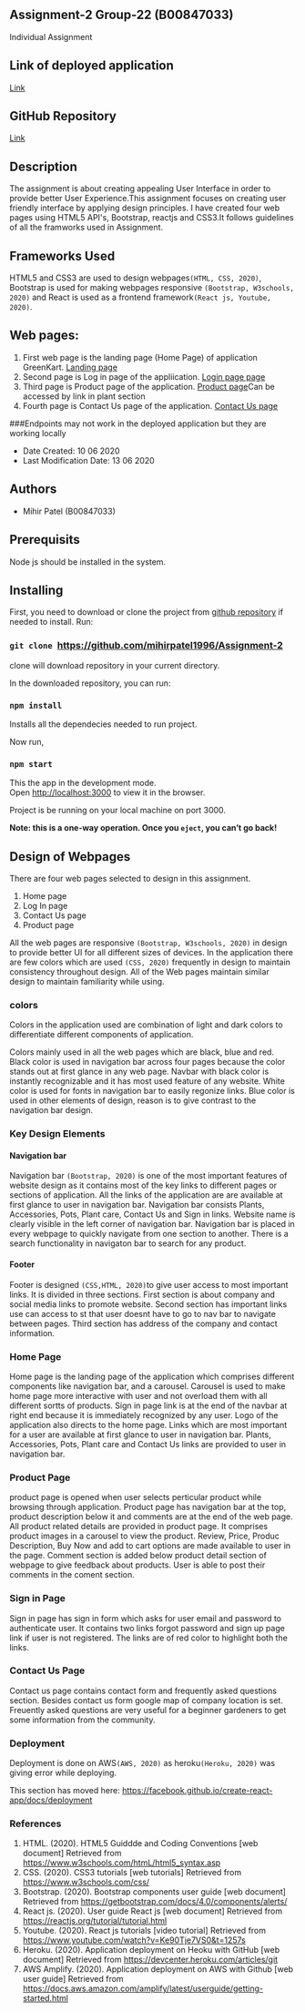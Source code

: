## Assignment-2 Group-22 (B00847033)
Individual Assignment
## Link of deployed application
[Link](https://master.d26tebmvx4ent4.amplifyapp.com/)

## GitHub Repository
[Link](http://github.com/mihirpatel1996/Assignment-2)

 ## Description
The assignment is about creating appealing User Interface in order to provide better User Experience.This assignment focuses on creating user friendly interface 
by applying design principles. I have created four web pages using HTML5 API's, Bootstrap, reactjs and CSS3.It follows guidelines of all the framworks used in Assignment.


 ## Frameworks Used
HTML5 and CSS3 are used to design webpages`(HTML, CSS, 2020)`, 
Bootstrap is used for making webpages responsive `(Bootstrap, W3schools, 2020)` and
React is used as a frontend framework`(React js, Youtube, 2020)`.

 ## Web pages:
1. First web page is the landing page (Home Page) of application GreenKart. [Landing page](http://localhost:3000)
2. Second page is Log in page of the appliication. [Login page page](http://localhost:3000/login)
3. Third page is Product page of the application. [Product page](http://localhost:3000/product)Can be accessed by link in plant section
4. Fourth page is Contact Us page of the application. [Contact Us page](http://localhost:3000/contact)

###Endpoints may not work in the deployed application but they are working locally


* Date Created: 10 06 2020
* Last Modification Date: 13 06 2020

## Authors
* Mihir Patel (B00847033)


## Prerequisits
Node js should be installed in the system.

## Installing
First, you need to download or clone the project from [github repository](https://github.com/mihirpatel1996/Assignment-2) if needed to install.
Run:
### `git clone `https://github.com/mihirpatel1996/Assignment-2
clone will download repository in your current directory.

In the downloaded repository, you can run:
### `npm install`
Installs all the dependecies needed to run project.

Now run,
### `npm start`

This the app in the development mode.<br />
Open [http://localhost:3000](http://localhost:3000) to view it in the browser.

Project is be running on your local machine on port 3000.<br />

**Note: this is a one-way operation. Once you `eject`, you can’t go back!**

## Design of Webpages
There are four web pages selected to design in this assignment.

1. Home page
2. Log In page
3. Contact Us page
4. Product page

All the web pages are responsive `(Bootstrap, W3schools, 2020)` in design to provide better UI for all different sizes of devices.
In the application there are few colors which are used `(CSS, 2020)` frequently in design to maintain consistency throughout design.
All of the Web pages maintain similar design to maintain familiarity while using.


### colors
Colors in the application used are combination of light and dark colors to differentiate different components of application.

Colors mainly used in all the web pages which are black, blue and red.
Black color is used in navigation bar across four pages because the color stands out at first glance in any web page. Navbar with black color is instantly recognizable and it has most used feature of any website.
White color is used for fonts in navigation bar to easily regonize links.
Blue color is used in other elements of design, reason is to give contrast to the navigation bar design.

### Key Design Elements
#### Navigation bar
Navigation bar `(Bootstrap, 2020)` is one of the most important features of website design as it contains most of the key links to different pages or sections of application.
All the links of the application are are available at first glance to user in navigation bar.
Navigation bar consists Plants, Accessories, Pots, Plant care, Contact Us and Sign in links.
Website name is clearly visible in the left corner of navigation bar.
Navigation bar is placed in every webpage to quickly navigate from one section to another.
There is a search functionality in navigaton bar to search for any product.

#### Footer
Footer is designed `(CSS,HTML, 2020)`to give user access to most important links.
It is divided in three sections.
First section is about company and social media links to promote website.
Second section has important links use can access to st that user doesnt have to go to nav bar to navigate between pages.
Third section has address of the company and contact information.

### Home Page
Home page is the landing page of the application which comprises different components like navigation bar, and a carousel.
Carousel is used to make home page more interactive with user and not overload them with all different sortts of products.
Sign in page link is at the end of the navbar at right end because it is immediately recognized by any user.
Logo of the application also directs to the home page.
Links which are most important for a user are available at first glance to user in navigation bar.
Plants, Accessories, Pots, Plant care and Contact Us links are provided to user in navigation bar.

### Product Page
product page is opened when user selects perticular product while browsing through application.
Product page has navigation bar at the top, product description below it and comments are at the end of the web page.
All product related details are provided in product page.
It comprises product images in a carousel to view the product.
Review, Price, Produc Description, Buy Now and add to cart options are made available to user in the page.
Comment section is added below product detail section of webpage to give feedback about products.
User is able to post their comments in the coment section.

### Sign in Page
Sign in page has sign in form which asks for user email and password to authenticate user.
It contains two links forgot password and sign up page link if user is not registered.
The links are of red color to highlight both the links.

### Contact Us Page
Contact us page contains contact form and frequently asked questions section.
Besides contact us form google map of company location is set.
Freuently asked questions are very useful for a beginner gardeners to get some information from the community.


### Deployment

Deployment is done on AWS`(AWS, 2020)` as heroku`(Heroku, 2020)` was giving error while deploying.

This section has moved here: https://facebook.github.io/create-react-app/docs/deployment

### References
1. HTML. (2020). HTML5 Guiddde and Coding Conventions [web document] Retrieved from https://www.w3schools.com/htmL/html5_syntax.asp
2. CSS. (2020). CSS3 tutorials [web tutorials] Retrieved from https://www.w3schools.com/css/
3. Bootstrap. (2020). Bootstrap components user guide  [web document] Retrieved from https://getbootstrap.com/docs/4.0/components/alerts/
4. React js. (2020). User guide React js [web document] Retrieved from https://reactjs.org/tutorial/tutorial.html
5. Youtube. (2020). React js tutorials [video tutorial] Retrieved from https://www.youtube.com/watch?v=Ke90Tje7VS0&t=1257s
6. Heroku. (2020). Application deployment on Heoku with GitHub [web document] Retrieved from https://devcenter.heroku.com/articles/git
7. AWS Amplify. (2020). Application deployment on AWS with Github [web user guide] Retrieved from https://docs.aws.amazon.com/amplify/latest/userguide/getting-started.html





